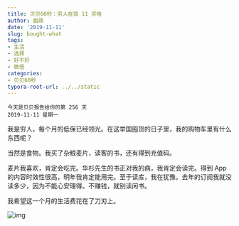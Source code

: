 ```yaml
---
title: 贝贝60秒：穷人在双 11 买啥
author: 曲政
date: '2019-11-11'
slug: bought-what
tags:
- 生活
- 选择
- 好不好
- 微信
categories:
- 贝贝60秒
typora-root-url: ../../static
---
```


```
今天是贝贝报告给你的第 256 天
2019-11-11 星期一
```

我是穷人，每个月的低保已经领光。在这举国囤货的日子里，我的购物车里有什么东西呢？

当然是食物。我买了杂粮麦片，读客的书，还有得到充值码。

麦片我喜欢，肯定会吃完。华杉先生的书正对我的病，我肯定会读完。得到 App 的内容时效性很高，明年我肯定能用完。至于读库，我在犹豫。去年的订阅我就没读多少，因为不能心安理得。不赚钱，就别读闲书。

我希望这一个月的生活费花在了刀刃上。

![img](/images/2019-11-11-%E8%B4%9D%E8%B4%9D60%E7%A7%92%EF%BC%9A%E7%A9%B7%E4%BA%BA%E5%9C%A8%E5%8F%8C-11-%E4%B9%B0%E5%95%A5/640-20200406140710310.jpeg)


